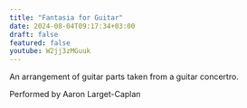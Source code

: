 ```yaml
---
title: "Fantasia for Guitar"
date: 2024-08-04T09:17:34+03:00
draft: false
featured: false
youtube: W2jj3zMGuuk
---
```

An arrangement of guitar parts taken from a guitar concertro.
<!--more-->
Performed by Aaron Larget-Caplan
